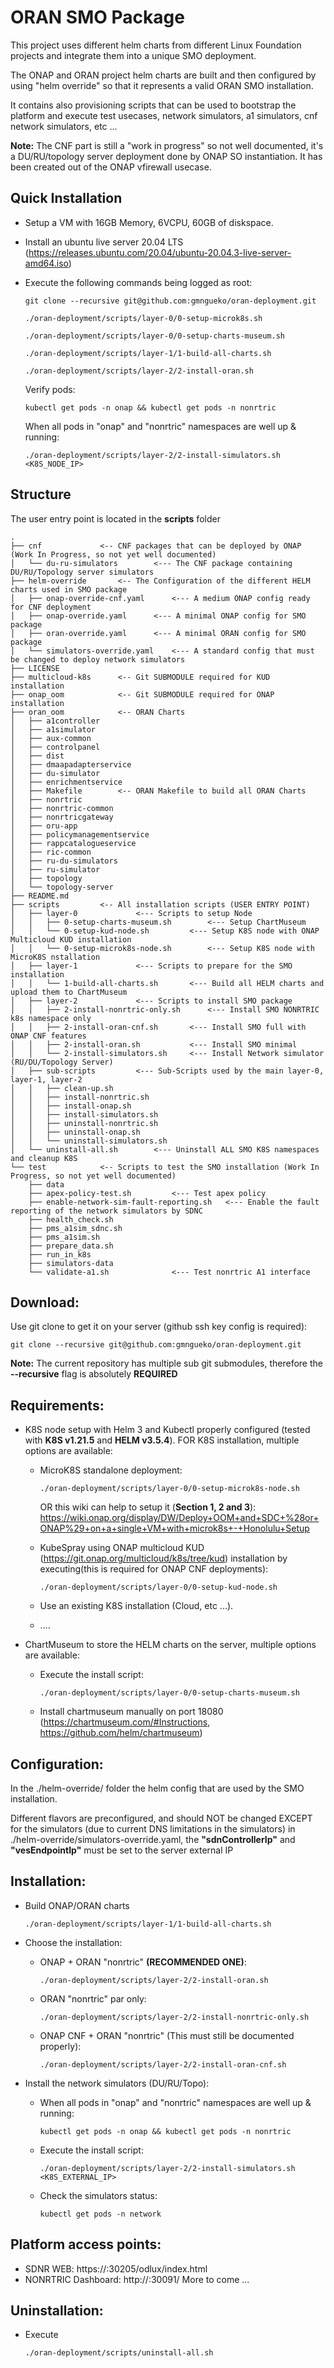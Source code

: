 # ORAN SMO Package

This project uses different helm charts from different Linux Foundation projects and integrate them into a unique SMO deployment.
<p>The ONAP and ORAN project helm charts are built and then configured by using "helm override" so that it represents a valid ORAN SMO installation.</p>
<p>It contains also provisioning scripts that can be used to bootstrap the platform and execute test usecases, network simulators, a1 simulators, cnf network simulators, etc ...</p>

<strong>Note:</strong>
The CNF part is still a "work in progress" so not well documented, it's a DU/RU/topology server deployment done by ONAP SO instantiation.
It has been created out of the ONAP vfirewall usecase.

## Quick Installation
* Setup a VM with 16GB Memory, 6VCPU, 60GB of diskspace. 
* Install an ubuntu live server 20.04 LTS (https://releases.ubuntu.com/20.04/ubuntu-20.04.3-live-server-amd64.iso)
* Execute the following commands being logged as root:

	```git clone --recursive git@github.com:gmngueko/oran-deployment.git```

	```./oran-deployment/scripts/layer-0/0-setup-microk8s.sh```

	```./oran-deployment/scripts/layer-0/0-setup-charts-museum.sh```

	```./oran-deployment/scripts/layer-1/1-build-all-charts.sh```

	```./oran-deployment/scripts/layer-2/2-install-oran.sh```

	Verify pods:

	```kubectl get pods -n onap && kubectl get pods -n nonrtric```
	
	When all pods in "onap" and "nonrtric" namespaces are well up & running:
	
	```./oran-deployment/scripts/layer-2/2-install-simulators.sh <K8S_NODE_IP>```

## Structure
The user entry point is located in the <strong>scripts</strong> folder

```
.
├── cnf				<-- CNF packages that can be deployed by ONAP (Work In Progress, so not yet well documented)
│   └── du-ru-simulators		<--- The CNF package containing DU/RU/Topology server simulators
├── helm-override		<-- The Configuration of the different HELM charts used in SMO package
│   ├── onap-override-cnf.yaml  	<--- A medium ONAP config ready for CNF deployment
│   ├── onap-override.yaml 		<--- A minimal ONAP config for SMO package
│   ├── oran-override.yaml		<--- A minimal ORAN config for SMO package
│   └── simulators-override.yaml	<--- A standard config that must be changed to deploy network simulators
├── LICENSE
├── multicloud-k8s		<-- Git SUBMODULE required for KUD installation
├── onap_oom			<-- Git SUBMODULE required for ONAP installation
├── oran_oom			<-- ORAN Charts
│   ├── a1controller
│   ├── a1simulator
│   ├── aux-common
│   ├── controlpanel
│   ├── dist
│   ├── dmaapadapterservice
│   ├── du-simulator
│   ├── enrichmentservice
│   ├── Makefile		<-- ORAN Makefile to build all ORAN Charts
│   ├── nonrtric
│   ├── nonrtric-common
│   ├── nonrtricgateway
│   ├── oru-app
│   ├── policymanagementservice
│   ├── rappcatalogueservice
│   ├── ric-common
│   ├── ru-du-simulators
│   ├── ru-simulator
│   ├── topology
│   └── topology-server
├── README.md
├── scripts			<-- All installation scripts (USER ENTRY POINT)
│   ├── layer-0				<--- Scripts to setup Node
│   │   ├── 0-setup-charts-museum.sh		<--- Setup ChartMuseum
│   │   └── 0-setup-kud-node.sh			<--- Setup K8S node with ONAP Multicloud KUD installation
│   │   └── 0-setup-microk8s-node.sh		<--- Setup K8S node with MicroK8S nstallation
│   ├── layer-1				<--- Scripts to prepare for the SMO installation
│   │   └── 1-build-all-charts.sh		<--- Build all HELM charts and upload them to ChartMuseum
│   ├── layer-2				<--- Scripts to install SMO package
│   │   ├── 2-install-nonrtric-only.sh		<--- Install SMO NONRTRIC k8s namespace only
│   │   ├── 2-install-oran-cnf.sh		<--- Install SMO full with ONAP CNF features
│   │   ├── 2-install-oran.sh			<--- Install SMO minimal 
│   │   └── 2-install-simulators.sh		<--- Install Network simulator (RU/DU/Topology Server)
│   ├── sub-scripts			<--- Sub-Scripts used by the main layer-0, layer-1, layer-2
│   │   ├── clean-up.sh
│   │   ├── install-nonrtric.sh
│   │   ├── install-onap.sh
│   │   ├── install-simulators.sh
│   │   ├── uninstall-nonrtric.sh
│   │   ├── uninstall-onap.sh
│   │   └── uninstall-simulators.sh
│   └── uninstall-all.sh		<--- Uninstall ALL SMO K8S namespaces and cleanup K8S
└── test			<-- Scripts to test the SMO installation (Work In Progress, so not yet well documented)
    ├── data
    ├──	apex-policy-test.sh			<--- Test apex policy
    ├── enable-network-sim-fault-reporting.sh	<--- Enable the fault reporting of the network simulators by SDNC
    ├── health_check.sh
    ├── pms_a1sim_sdnc.sh
    ├── pms_a1sim.sh
    ├── prepare_data.sh
    ├── run_in_k8s
    ├── simulators-data
    └── validate-a1.sh				<--- Test nonrtric A1 interface
```
## Download:
Use git clone to get it on your server (github ssh key config is required):

```git clone --recursive git@github.com:gmngueko/oran-deployment.git```


<strong>Note:</strong> The current repository has multiple sub git submodules, therefore the <strong>--recursive</strong> flag is absolutely <strong>REQUIRED</strong>
  
## Requirements:
* K8S node setup with Helm 3 and Kubectl properly configured (tested with <strong>K8S v1.21.5</strong> and <strong>HELM v3.5.4</strong>).
  FOR K8S installation, multiple options are available:
	- MicroK8S standalone deployment:

		```./oran-deployment/scripts/layer-0/0-setup-microk8s-node.sh```

		OR this wiki can help to setup it (<strong>Section 1, 2 and 3</strong>): https://wiki.onap.org/display/DW/Deploy+OOM+and+SDC+%28or+ONAP%29+on+a+single+VM+with+microk8s+-+Honolulu+Setup

	- KubeSpray using ONAP multicloud KUD (https://git.onap.org/multicloud/k8s/tree/kud) installation by executing(this is required for ONAP CNF deployments): 
            
	    ```./oran-deployment/scripts/layer-0/0-setup-kud-node.sh```
    

	- Use an existing K8S installation (Cloud, etc ...).
	- ....

* ChartMuseum to store the HELM charts on the server, multiple options are available:
	- Execute the install script:

		```./oran-deployment/scripts/layer-0/0-setup-charts-museum.sh```
	- Install chartmuseum manually on port 18080 (https://chartmuseum.com/#Instructions, https://github.com/helm/chartmuseum)
    
## Configuration:
In the ./helm-override/ folder the helm config that are used by the SMO installation. 
<p>Different flavors are preconfigured, and should NOT be changed EXCEPT for the simulators (due to current DNS limitations in the simulators)
in ./helm-override/simulators-override.yaml, the <strong>"sdnControllerIp"</strong> and <strong>"vesEndpointIp"</strong> must be set to the server external IP</p>

## Installation:
* Build ONAP/ORAN charts 

	```./oran-deployment/scripts/layer-1/1-build-all-charts.sh```

* Choose the installation:
	- ONAP + ORAN "nonrtric" <strong>(RECOMMENDED ONE)</strong>:  
	
		```./oran-deployment/scripts/layer-2/2-install-oran.sh```
	- ORAN "nonrtric" par only: 
	
		```./oran-deployment/scripts/layer-2/2-install-nonrtric-only.sh```

	- ONAP CNF + ORAN "nonrtric" (This must still be documented properly): 
 	
		```./oran-deployment/scripts/layer-2/2-install-oran-cnf.sh```



* Install the network simulators (DU/RU/Topo):
	- When all pods in "onap" and "nonrtric" namespaces are well up & running:
		
		```kubectl get pods -n onap && kubectl get pods -n nonrtric```

	- Execute the install script:
		
		```./oran-deployment/scripts/layer-2/2-install-simulators.sh <K8S_EXTERNAL_IP>```

	- Check the simulators status:

		```kubectl get pods -n network```
	
## Platform access points:
* SDNR WEB: 
	https://<K8SServerIP>:30205/odlux/index.html
* NONRTRIC Dashboard: 
	http://<K8SServerIP>:30091/
  More to come ...

## Uninstallation:
* Execute 
	
	```./oran-deployment/scripts/uninstall-all.sh```
